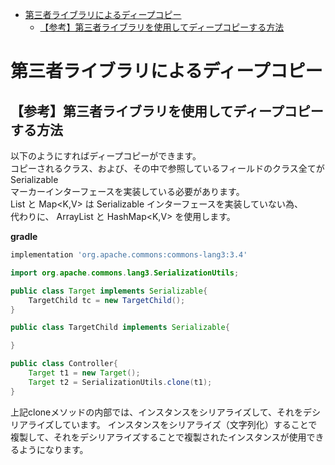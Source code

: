 <!-- TOC START min:1 max:3 link:true asterisk:false update:true -->
- [第三者ライブラリによるディープコピー](#第三者ライブラリによるディープコピー)
  - [【参考】第三者ライブラリを使用してディープコピーする方法](#参考第三者ライブラリを使用してディープコピーする方法)
<!-- TOC END -->


# 第三者ライブラリによるディープコピー

## 【参考】第三者ライブラリを使用してディープコピーする方法

以下のようにすればディープコピーができます。  
コピーされるクラス、および、その中で参照しているフィールドのクラス全てが Serializable  
マーカーインターフェースを実装している必要があります。  
List<E> と Map<K,V> は Serializable インターフェースを実装していない為、  
代わりに、 ArrayList<E> と HashMap<K,V> を使用します。

**gradle**

```gradle
implementation 'org.apache.commons:commons-lang3:3.4'
```

```java
import org.apache.commons.lang3.SerializationUtils;

public class Target implements Serializable{
    TargetChild tc = new TargetChild();
}

public class TargetChild implements Serializable{

}

public class Controller{
    Target t1 = new Target();
    Target t2 = SerializationUtils.clone(t1);
}
```

上記cloneメソッドの内部では、インスタンスをシリアライズして、それをデシリアライズしています。
インスタンスをシリアライズ（文字列化）することで複製して、それをデシリアライズすることで複製されたインスタンスが使用できるようになります。
